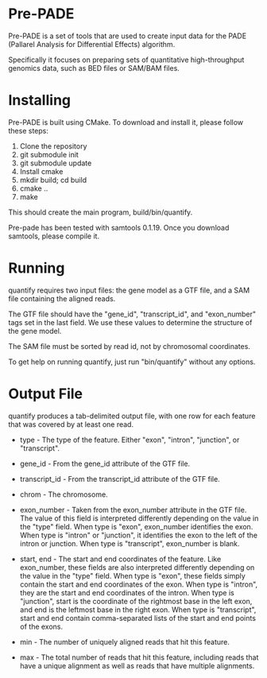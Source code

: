 Pre-PADE
========

Pre-PADE is a set of tools that are used to create input data for the
PADE (Pallarel Analysis for Differential Effects) algorithm.

Specifically it focuses on preparing sets of quantitative
high-throughput genomics data, such as BED files or SAM/BAM files.

Installing
==========

Pre-PADE is built using CMake. To download and install it, please
follow these steps:

1. Clone the repository
2. git submodule init
3. git submodule update
4. Install cmake
5. mkdir build; cd build
6. cmake ..
7. make

This should create the main program, build/bin/quantify.

Pre-pade has been tested with samtools 0.1.19. Once you download
samtools, please compile it.

Running
=======

quantify requires two input files: the gene model as a GTF file, and a
SAM file containing the aligned reads.

The GTF file should have the "gene_id", "transcript_id", and
"exon_number" tags set in the last field. We use these values to
determine the structure of the gene model.

The SAM file must be sorted by read id, not by chromosomal
coordinates.

To get help on running quantify, just run "bin/quantify" without any
options.

Output File
===========

quantify produces a tab-delimited output file, with one row for each
feature that was covered by at least one read.

* type - The type of the feature. Either "exon", "intron", "junction",
  or "transcript".

* gene_id - From the gene_id attribute of the GTF file.

* transcript_id - From the transcript_id attribute of the GTF file.

* chrom - The chromosome.

* exon_number - Taken from the exon_number attribute in the GTF
  file. The value of this field is interpreted differently depending
  on the value in the "type" field. When type is "exon", exon_number
  identifies the exon. When type is "intron" or "junction", it
  identifies the exon to the left of the intron or junction. When type
  is "transcript", exon_number is blank.

* start, end - The start and end coordinates of the feature. Like
  exon_number, these fields are also interpreted differently depending
  on the value in the "type" field. When type is "exon", these fields
  simply contain the start and end coordinates of the exon. When type
  is "intron", they are the start and end coordinates of the
  intron. When type is "junction", start is the coordinate of the
  rightmost base in the left exon, and end is the leftmost base in the
  right exon. When type is "transcript", start and end contain
  comma-separated lists of the start and end points of the exons.

* min - The number of uniquely aligned reads that hit this feature.

* max - The total number of reads that hit this feature, including
  reads that have a unique alignment as well as reads that have
  multiple alignments.

